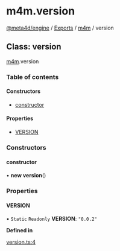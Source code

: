 # m4m.version

[@meta4d/engine](../) / [Exports](../modules/) / [m4m](../modules/m4m.md) / version

## Class: version

[m4m](../modules/m4m.md).version

### Table of contents

#### Constructors

* [constructor](m4m.version.md#constructor)

#### Properties

* [VERSION](m4m.version.md#version)

### Constructors

#### constructor

• **new version**()

### Properties

#### VERSION

▪ `Static` `Readonly` **VERSION**: `"0.0.2"`

**Defined in**

[version.ts:4](https://github.com/meta4d-me/meta4d-engine/blob/cf6bfe6/src/version.ts#L4)
